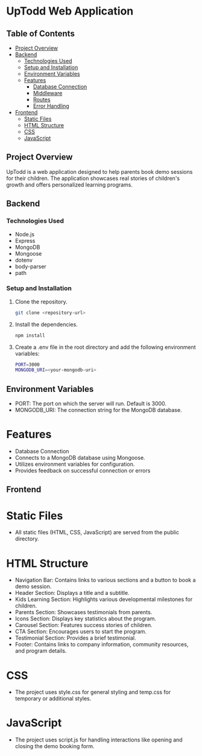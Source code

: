 # UpTodd Web Application

## Table of Contents
- [Project Overview](#project-overview)
- [Backend](#backend)
  - [Technologies Used](#technologies-used)
  - [Setup and Installation](#setup-and-installation)
  - [Environment Variables](#environment-variables)
  - [Features](#features)
    - [Database Connection](#database-connection)
    - [Middleware](#middleware)
    - [Routes](#routes)
    - [Error Handling](#error-handling)
- [Frontend](#frontend)
  - [Static Files](#static-files)
  - [HTML Structure](#html-structure)
  - [CSS](#css)
  - [JavaScript](#javascript)

## Project Overview
UpTodd is a web application designed to help parents book demo sessions for their children. The application showcases real stories of children's growth and offers personalized learning programs.

## Backend

### Technologies Used
- Node.js
- Express
- MongoDB
- Mongoose
- dotenv
- body-parser
- path

### Setup and Installation
1. Clone the repository.
   ```bash
   git clone <repository-url>

2. Install the dependencies.
    ```bash
    npm install

3. Create a .env file in the root directory and add the following environment variables:
    ```bash
    PORT=3000
    MONGODB_URI=<your-mongodb-uri>

## Environment Variables
- PORT: The port on which the server will run. Default is 3000.
- MONGODB_URI: The connection string for the MongoDB database.

# Features
- Database Connection
- Connects to a MongoDB database using Mongoose.
- Utilizes environment variables for configuration.
- Provides feedback on successful connection or errors

## Frontend

# Static Files
- All static files (HTML, CSS, JavaScript) are served from the public directory.

# HTML Structure
- Navigation Bar: Contains links to various sections and a button to book a demo session.
- Header Section: Displays a title and a subtitle.
- Kids Learning Section: Highlights various developmental milestones for children.
- Parents Section: Showcases testimonials from parents.
- Icons Section: Displays key statistics about the program.
- Carousel Section: Features success stories of children.
- CTA Section: Encourages users to start the program.
- Testimonial Section: Provides a brief testimonial.
- Footer: Contains links to company information, community resources, and program details.

# CSS
- The project uses style.css for general styling and temp.css for temporary or additional styles.

# JavaScript
- The project uses script.js for handling interactions like opening and closing the demo booking form.



